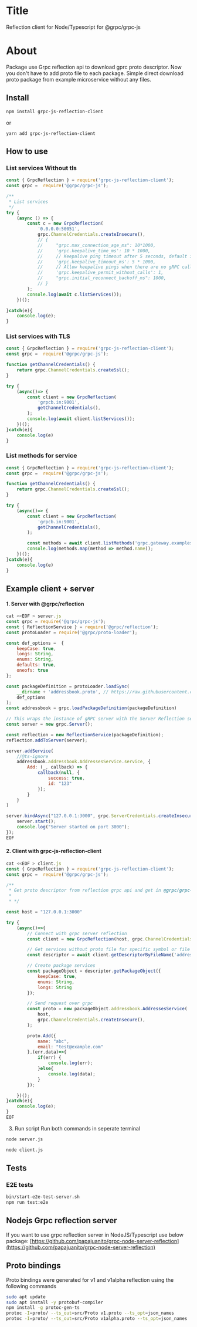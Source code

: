 # Title
Reflection client for Node/Typescript for @grpc/grpc-js

# About
Package use Grpc reflection api to download gprc proto descriptor. Now you don't have to add proto file
to each package. Simple direct download proto package from example microservice without any files.

## Install
```sh
npm install grpc-js-reflection-client
```

or
```
yarn add grpc-js-reflection-client
```

## How to use

### List services Without tls
```js
const { GrpcReflection } = require('grpc-js-reflection-client');
const grpc =  require('@grpc/grpc-js');

/**
 * List services
 */
try {
    (async () => {
        const c = new GrpcReflection(
            '0.0.0.0:50051',
            grpc.ChannelCredentials.createInsecure(),
            // {
            //     "grpc.max_connection_age_ms": 10*1000,
            //     'grpc.keepalive_time_ms': 10 * 1000,
            //     // Keepalive ping timeout after 5 seconds, default is 20 seconds.
            //     'grpc.keepalive_timeout_ms': 5 * 1000,
            //     // Allow keepalive pings when there are no gRPC calls.
            //     'grpc.keepalive_permit_without_calls': 1,
            //     "grpc.initial_reconnect_backoff_ms": 1000,
            // }
        );
        console.log(await c.listServices());
    })();

}catch(e){
    console.log(e);
}

```

### List services with TLS
```js
const { GrpcReflection } = require('grpc-js-reflection-client');
const grpc =  require('@grpc/grpc-js');

function getChannelCredentials() {
    return grpc.ChannelCredentials.createSsl();
}

try {
    (async()=> {
        const client = new GrpcReflection(
            'grpcb.in:9001',
            getChannelCredentials(),
        );
        console.log(await client.listServices());
    })();
}catch(e){
    console.log(e)
}
```

### List methods for service
```js
const { GrpcReflection } = require('grpc-js-reflection-client');
const grpc =  require('@grpc/grpc-js');

function getChannelCredentials() {
    return grpc.ChannelCredentials.createSsl();
}

try {
    (async()=> {
        const client = new GrpcReflection(
            'grpcb.in:9001',
            getChannelCredentials(),
        );

        const methods = await client.listMethods('grpc.gateway.examples.examplepb.ABitOfEverythingService');
        console.log(methods.map(method => method.name));
    })();
}catch(e){
    console.log(e)
}
```

## Example client + server

#### 1. Server with @grpc/reflection
```js
cat <<EOF > server.js
const grpc = require('@grpc/grpc-js');
const { ReflectionService } = require('@grpc/reflection');
const protoLoader = require('@grpc/proto-loader');

const def_options =  {
    keepCase: true,
    longs: String,
    enums: String,
    defaults: true,
    oneofs: true
};

const packageDefinition = protoLoader.loadSync(
    __dirname + 'addressbook.proto', // https://raw.githubusercontent.com/gawsoftpl/grpc-js-reflection-api-client/main/tests/protos/addressbook.proto
    def_options
);
const addressbook = grpc.loadPackageDefinition(packageDefinition)

// This wraps the instance of gRPC server with the Server Reflection service and returns it.
const server = new grpc.Server();

const reflection = new ReflectionService(packageDefinition);
reflection.addToServer(server);

server.addService(
    //@ts-ignore
    addressbook.addressbook.AddressesService.service, {
        Add: (_, callback) => {
            callback(null, {
                success: true,
                id: "123"
            });
        }
    }
)

server.bindAsync("127.0.0.1:3000", grpc.ServerCredentials.createInsecure(),() => {
    server.start();
    console.log("Server started on port 3000");
});
EOF
```

#### 2. Client with grpc-js-reflection-client
```js
cat <<EOF > client.js
const { GrpcReflection } = require('grpc-js-reflection-client');
const grpc =  require('@grpc/grpc-js');

/**
 * Get proto descriptor from reflection grpc api and get in @grpc/grpc-js format
 *
 * */

const host = "127.0.0.1:3000"

try {
    (async()=>{
        // Connect with grpc server reflection
        const client = new GrpcReflection(host, grpc.ChannelCredentials.createInsecure());

        // Get services without proto file for specific symbol or file name
        const descriptor = await client.getDescriptorByFileName('addressbook.proto');

        // Create package services
        const packageObject = descriptor.getPackageObject({
            keepCase: true,
            enums: String,
            longs: String
        });

        // Send request over grpc
        const proto = new packageObject.addressbook.AddressesService(
            host,
            grpc.ChannelCredentials.createInsecure(),
        );

        proto.Add({
            name: "abc",
            email: "test@example.com"
        },(err,data)=>{
            if(err) {
                console.log(err);
            }else{
                console.log(data);
            }
        });

    })();
}catch(e){
    console.log(e);
}
EOF
```

3. Run script
Run both commands in seperate terminal
```sh
node server.js
```
```sh
node client.js
```

## Tests

### E2E tests
```sh
bin/start-e2e-test-server.sh
npm run test:e2e
```

## Nodejs Grpc reflection server
If you want to use grpc reflection server in NodeJS/Typescript use below package:
[https://github.com/papajuanito/grpc-node-server-reflection](https://github.com/papajuanito/grpc-node-server-reflection)

## Proto bindings

Proto bindings were generated for v1 and v1alpha reflection using the following commands

```sh
sudo apt update
sudo apt install -y protobuf-compiler
npm install -g protoc-gen-ts
protoc -I=proto/ --ts_out=src/Proto v1.proto --ts_opt=json_names
protoc -I=proto/ --ts_out=src/Proto v1alpha.proto --ts_opt=json_names
```

